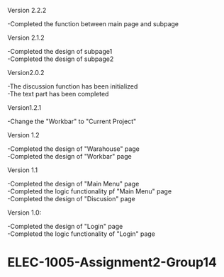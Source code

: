 Version 2.2.2  
  
-Completed the function between main page and subpage  

Version 2.1.2  
  
-Completed the design of subpage1  
-Completed the design of subpage2  
  

Version2.0.2 
  
-The discussion function has been initialized  
-The text part has been completed   
  

Version1.2.1  
  
-Change the "Workbar" to "Current Project"


Version 1.2  
  
-Completed the design of "Warahouse" page  
-Completed the design of "Workbar" page


Version 1.1

-Completed the design of "Main Menu" page  
-Completed the logic functionality pf "Main Menu" page  
-Completed the design of "Discusion" page


Version 1.0:

-Completed the design of "Login" page  
-Completed the logic functionality of "Login" page

# ELEC-1005-Assignment2-Group14
